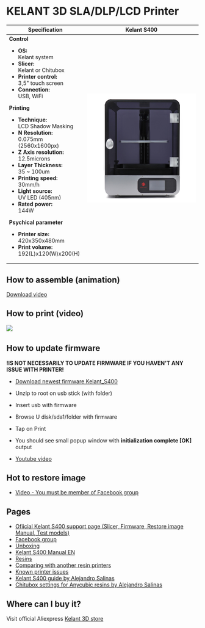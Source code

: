 # KELANT 3D SLA/DLP/LCD Printer

Specification | Kelant S400
-- | --
**Control** <ul><li>**OS:** <br> Kelant system</li><li>**Slicer:** <br> Kelant or Chitubox</li><li>**Printer control:** <br> 3,5" touch screen</li><li>**Connection:** <br> USB, WiFi</li></ul> **Printing** <ul><li>**Technique:** <br> LCD Shadow Masking</li><li>**N Resolution:** <br> 0.075mm (2560x1600px)</li><li>**Z Axis resolution:** <br> 12.5microns</li><li>**Layer Thickness:** <br> 35 ~ 100um</li><li>**Printing speed:** <br> 30mm/h</li><li>**Light source:** <br> UV LED (405nm)</li><li>**Rated power:** <br> 144W</li></ul> **Psychical parameter** <ul><li>**Printer size:** <br> 420x350x480mm</li><li>**Print volume:** <br> 192(L)x120(W)x200(H)</li></ul>  | ![](https://github.com/Kelant3D/Kelant-S400/blob/master/web/kelant3d.jpg)

## How to assemble (animation)
[Download video](https://github.com/Kelant3D/Kelant-S400/blob/master/web/video/s400-assemble.mp4)

## How to print (video)
[![](https://img.youtube.com/vi/tZRK0-5ZPNM/maxresdefault.jpg)](https://www.youtube.com/watch?v=tZRK0-5ZPNM)

## How to update firmware
**!IS NOT NECESSARILY TO UPDATE FIRMWARE IF YOU HAVEN'T ANY ISSUE WITH PRINTER!**
* [Download newest firmware Kelant_S400](http://www.kelandi.cn/s400zl)
* Unzip to root on usb stick (with folder)
* Insert usb with firmware
* Browse U disk/sda1/folder with firmware
* Tap on Print
* You should see small popup window with **initialization complete [OK]** output

* [Youtube video](https://www.youtube.com/watch?v=Zm_BnBuTmLU)

## Hot to restore image
* [Video - You must be member of Facebook group](https://www.facebook.com/groups/KelantOfficial/permalink/1135965576602390/)

## Pages
* [Ofiicial Kelant S400 support page (Slicer, Firmware, Restore image Manual, Test models)](http://www.kelandi.cn/s400zl)
* [Facebook group](https://www.facebook.com/groups/1014915198707429/)
* [Unboxing](https://github.com/Kelant3D/Kelant-S400/blob/master/docs/unboxing.md)
* [Kelant S400 Manual EN](https://github.com/Kelant3D/Kelant-S400/blob/master/web/manuals/Kelant-Combat-S400-Manual.pdf)
* [Resins](https://github.com/Kelant3D/Kelant-S400/blob/master/docs/resin.md)
* [Comparing with another resin printers](https://github.com/Kelant3D/Kelant-S400/blob/master/docs/comparing.md)
* [Known printer issues](https://github.com/Kelant3D/Kelant-S400/blob/master/docs/known-issues.md)
* [Kelant S400 guide by Alejandro Salinas](https://loneacoustic.wixsite.com/kelant/kelant-s400)
* [Chitubox settings for Anycubic resins by Alejandro Salinas](https://github.com/Kelant3D/Kelant-S400/blob/master/web/chitubox/Kelant_S400_All.cfg)

## Where can I buy it?
Visit official Aliexpress [Kelant 3D store](https://kelant.aliexpress.com/store/4503053)
